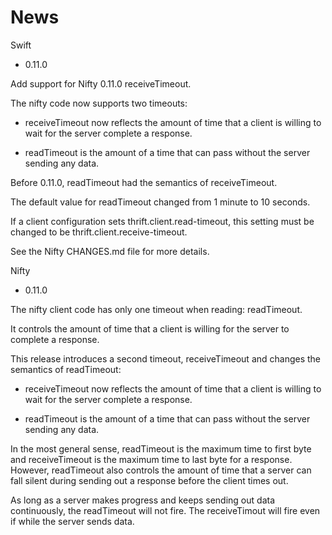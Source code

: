News
====

Swift
* 0.11.0

Add support for Nifty 0.11.0 receiveTimeout.

The nifty code now supports two timeouts:

- receiveTimeout now reflects the amount of time that a client is
  willing to wait for the server complete a response.

- readTimeout is the amount of a time that can pass without the server
  sending any data.

Before 0.11.0, readTimeout had the semantics of receiveTimeout. 

The default value for readTimeout changed from 1 minute to 10 seconds.

If a client configuration sets thrift.client.read-timeout, this setting
must be changed to be thrift.client.receive-timeout. 

See the Nifty CHANGES.md file for more details.

Nifty

* 0.11.0

The nifty client code has only one timeout when reading: readTimeout.

It controls the amount of time that a client is willing for the server
to complete a response.

This release introduces a second timeout, receiveTimeout and changes
the semantics of readTimeout:

- receiveTimeout now reflects the amount of time that a client is
  willing to wait for the server complete a response.

- readTimeout is the amount of a time that can pass without the server
  sending any data.

In the most general sense, readTimeout is the maximum time to first
byte and receiveTimeout is the maximum time to last byte for a
response. However, readTimeout also controls the amount of time that a
server can fall silent during sending out a response before the client
times out.

As long as a server makes progress and keeps sending out data
continuously, the readTimeout will not fire. The receiveTimout will
fire even if while the server sends data.
